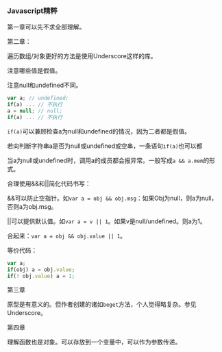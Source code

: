 
### Javascript精粹

第一章可以先不求全部理解。

第二章：

遍历数组/对象更好的方法是使用Underscore这样的库。

注意哪些值是假值。

注意null和undefined不同。

```js
var a; // undefined;
if(a) ... // 不执行
a = null; // null;
if(a) ... // 不执行
```

`if(a)`可以兼顾检查a为null和undefined的情况，因为二者都是假值。

若向判断字符串a是否为null或undefined或空串，一条语句`if(a)`也可以都

当a为null或undefined时，调用a的成员都会报异常。一般写成`a && a.mem`的形式。

合理使用&&和||简化代码书写：

&&可以防止空指针。如`var a = obj && obj.msg`：如果Obj为null，则a为null，否则a为obj.msg。

||可以提供默认值。如`var a = v || 1`。如果v是null/undefined。则a为1。

合起来：`var a = obj && obj.value || 1`。

等价代码：
```js
var a;
if(obj) a = obj.value;
if(! obj.value) a = 1;
```

第三章

原型是有意义的。但作者创建的诸如`beget`方法，个人觉得略复杂。参见Underscore。

第四章

理解函数也是对象。可以存放到一个变量中，可以作为参数传递。



